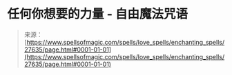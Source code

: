 <!--yml

category: 未分类

date: 2024-06-12 19:16:51

-->

# 任何你想要的力量 - 自由魔法咒语

> 来源：[https://www.spellsofmagic.com/spells/love_spells/enchanting_spells/27635/page.html#0001-01-01](https://www.spellsofmagic.com/spells/love_spells/enchanting_spells/27635/page.html#0001-01-01)
